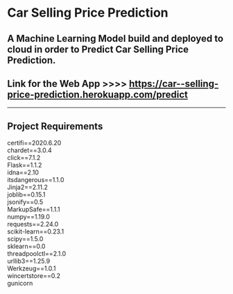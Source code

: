 # Car Selling Price Prediction
## A Machine Learning Model build and deployed to cloud in order to Predict Car Selling Price Prediction.

## Link for the Web App >>>> https://car--selling-price-prediction.herokuapp.com/predict
 
<hr>

## Project Requirements

certifi==2020.6.20 <br>
chardet==3.0.4  <br>
click==7.1.2 <br>
Flask==1.1.2<br>
idna==2.10<br>
itsdangerous==1.1.0<br>
Jinja2==2.11.2<br>
joblib==0.15.1<br>
jsonify==0.5<br>
MarkupSafe==1.1.1<br>
numpy==1.19.0<br>
requests==2.24.0<br>
scikit-learn==0.23.1<br>
scipy==1.5.0<br>
sklearn==0.0<br>
threadpoolctl==2.1.0<br>
urllib3==1.25.9<br>
Werkzeug==1.0.1<br>
wincertstore==0.2<br>
gunicorn<br>
